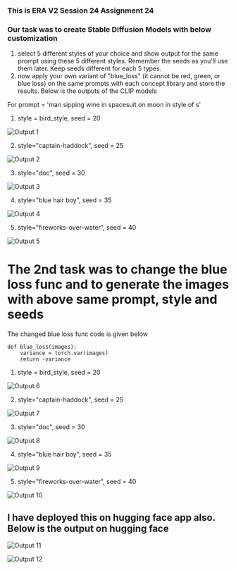 ### This is ERA V2 Session 24 Assignment 24

### Our task was to create Stable Diffusion Models with below customization

1. select 5 different styles of your choice and show output for the same prompt using these 5 different styles. Remember the seeds as you'll use them later. Keep seeds different for each 5 types.
2. now apply your own variant of "blue_loss" (it cannot be red, green, or blue loss) on the same prompts with each concept library and store the results.
Below is the outputs of the CLIP models

For prompt = 'man sipping wine in spacesuit on moon in style of s'
1. style = bird_style, seed = 20
   
![Output 1](outputs/output_3.png)

2. style="captain-haddock", seed = 25

![Output 2](outputs/output_4.png)

3. style="doc", seed = 30
 
![Output 3](outputs/output_5.png)

4. style="blue hair boy", seed = 35
 
![Output 4](outputs/output_6.png)

5. style="fireworks-over-water", seed = 40
 
![Output 5](outputs/output_7.png)

# The 2nd task was to change the blue loss func and to generate the images with above same prompt, style and seeds
The changed blue loss func code is given below

```
def blue_loss(images):
    variance = torch.var(images)
    return -variance
```

1. style = bird_style, seed = 20

![Output 6](outputs/output_8.png)

2. style="captain-haddock", seed = 25

![Output 7](outputs/output_9.png)

3. style="doc", seed = 30

![Output 8](outputs/output_10.png)

4. style="blue hair boy", seed = 35

![Output 9](outputs/output_11.png)

5. style="fireworks-over-water", seed = 40

![Output 10](outputs/output_12.png)

## I have deployed this on hugging face app also. Below is the output on hugging face
![Output 11](outputs/output_1.png)

![Output 12](outputs/output_2.png)



